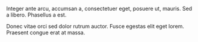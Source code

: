 Integer ante arcu, accumsan a, consectetuer eget, posuere ut, mauris. Sed a libero. Phasellus a est.

Donec vitae orci sed dolor rutrum auctor. Fusce egestas elit eget lorem. Praesent congue erat at massa.

